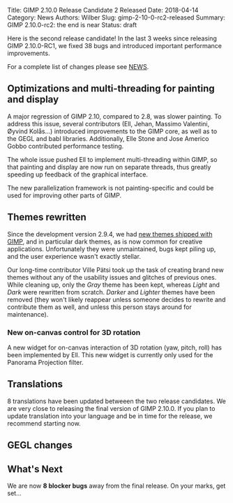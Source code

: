 Title: GIMP 2.10.0 Release Candidate 2 Released
Date: 2018-04-14
Category: News
Authors: Wilber
Slug: gimp-2-10-0-rc2-released
Summary: GIMP 2.10.0-rc2: the end is near
Status: draft

Here is the second release candidate! In the last 3 weeks since releasing
GIMP 2.10.0-RC1, we fixed 38 bugs and introduced important performance
improvements.

For a complete list of changes please see [NEWS](https://git.gnome.org/browse/gimp/tree/NEWS).

## Optimizations and multi-threading for painting and display

A major regression of GIMP 2.10, compared to 2.8, was slower painting.
To address this issue, several contributors (Ell, Jehan, Massimo Valentini,
Øyvind Kolås…) introduced improvements to the GIMP core, as well as to the
GEGL and babl libraries. Additionally, Elle Stone and Jose Americo Gobbo
contributed performance testing.

The whole issue pushed Ell to implement multi-threading within GIMP, so
that painting and display are now run on separate threads, thus greatly
speeding up feedback of the graphical interface.

The new parallelization framework is not painting-specific and could be
used for improving other parts of GIMP.

## Themes rewritten

Since the development version 2.9.4, we had [new themes shipped with
GIMP](https://www.gimp.org/news/2016/07/13/gimp-2-9-4-released/), and in
particular dark themes, as is now common for creative applications.
Unfortunately they were unmaintained, bugs kept piling up, and the user
experience wasn't exactly stellar.

Our long-time contributor Ville Pätsi took up the task of creating
brand new themes without any of the usability issues and glitches of
previous ones. While cleaning up, only the *Gray* theme has been kept,
whereas *Light* and *Dark* were rewritten from scratch. *Darker* and
*Lighter* themes have been removed (they won't likely reappear unless
someone decides to rewrite and contribute them as well, and unless this
person stays around for maintenance).

### New on-canvas control for 3D rotation

A new widget for on-canvas interaction of 3D rotation (yaw, pitch, roll)
has been implemented by Ell. This new widget is currently only used for
the Panorama Projection filter.

## Translations

8 translations have been updated betweeen the two release candidates.
We are very close to releasing the final version of GIMP 2.10.0. If you
plan to update translation into your language and be in time for the release,
we recommend starting now.

## GEGL changes


## What's Next

We are now **8 blocker bugs** away from the final release.
On your marks, get set…

